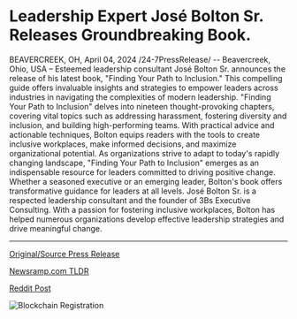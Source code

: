# Leadership Expert José Bolton Sr. Releases Groundbreaking Book.

BEAVERCREEK, OH, April 04, 2024 /24-7PressRelease/ -- Beavercreek, Ohio, USA – Esteemed leadership consultant José Bolton Sr. announces the release of his latest book, "Finding Your Path to Inclusion." This compelling guide offers invaluable insights and strategies to empower leaders across industries in navigating the complexities of modern leadership.  "Finding Your Path to Inclusion" delves into nineteen thought-provoking chapters, covering vital topics such as addressing harassment, fostering diversity and inclusion, and building high-performing teams.   With practical advice and actionable techniques, Bolton equips readers with the tools to create inclusive workplaces, make informed decisions, and maximize organizational potential.  As organizations strive to adapt to today's rapidly changing landscape, "Finding Your Path to Inclusion" emerges as an indispensable resource for leaders committed to driving positive change. Whether a seasoned executive or an emerging leader, Bolton's book offers transformative guidance for leaders at all levels.  José Bolton Sr. is a respected leadership consultant and the founder of 3Bs Executive Consulting. With a passion for fostering inclusive workplaces, Bolton has helped numerous organizations develop effective leadership strategies and drive meaningful change. 

---

[Original/Source Press Release](https://www.24-7pressrelease.com/press-release/509798/leadership-expert-jos%C3%A9-bolton-sr-releases-groundbreaking-book)
                    

[Newsramp.com TLDR](None) 



[Reddit Post](https://www.reddit.com/r/Leadership_Management/comments/1bvso57/esteemed_leadership_consultant_josé_bolton_sr/) 



![Blockchain Registration](https://cdn.newsramp.app/24-7PressRelease/qrcode/244/4/ellaOjou.webp)